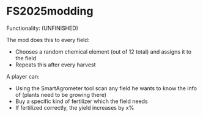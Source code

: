 # FS2025modding

Functionality: (UNFINISHED)


The mod does this to every field:
- Chooses a random chemical element (out of 12 total) and assigns it to the field
- Repeats this after every harvest

A player can:
- Using the SmartAgrometer tool scan any field he wants to know the info of (plants need to be growing there)
- Buy a specific kind of fertilizer which the field needs 
- If fertilized correctly, the yield increases by x%



